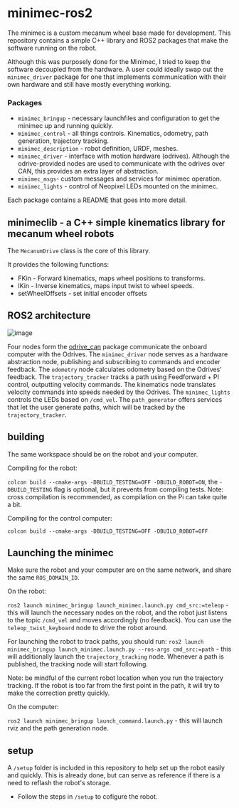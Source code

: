 # minimec-ros2

The minimec is a custom mecanum wheel base made for development. This repository contains a simple C++ library and ROS2 packages that make the software running on the robot.

Although this was purposely done for the Minimec, I tried to keep the software decoupled from the hardware. A user could ideally swap out the `minimec_driver` package for one that implements communication with their own hardware and still have mostly everything working.

### Packages
- `minimec_bringup` - necessary launchfiles and configuration to get the minimec up and running quickly.
- `minimec_control` - all things controls. Kinematics, odometry, path generation, trajectory tracking.
- `minimec_description` - robot definition, URDF, meshes.
- `minimec_driver` - interface with motion hardware (odrives). Although the odrive-provided nodes are used to communicate with the odrives over CAN, this provides an extra layer of abstraction.
- `minimec_msgs`- custom messages and services for minimec operation.
- `minimec_lights` - control of Neopixel LEDs mounted on the minimec.

Each package contains a README that goes into more detail.

## minimeclib - a C++ simple kinematics library for mecanum wheel robots

The `MecanumDrive` class is the core of this library.

It provides the following functions:
- FKin - Forward kinematics, maps wheel positions to transforms.
- IKin - Inverse kinematics, maps input twist to wheel speeds.
- setWheelOffsets - set initial encoder offsets

## ROS2 architecture

![image](https://github.com/maxipalay/minimec-ros2/assets/41023326/e0ddd9d2-b95f-4f51-9709-ff24437b381c)

Four nodes form the [odrive_can](https://github.com/odriverobotics/odrive_can) package communicate the onboard computer with the Odrives. The `minimec_driver` node serves as a hardware abstraction node, publishing and subscribing to commands and encoder feedback. The `odometry` node calculates odometry based on the Odrives' feedback. The `trajectory_tracker` tracks a path using Feedforward + PI control, outputting velocity commands. The kinematics node translates velocity commands into speeds needed by the Odrives. The `minimec_lights` controls the LEDs based on `/cmd_vel`. The `path_generator` offers services that let the user generate paths, which will be tracked by the `trajectory_tracker`.

## building

The same workspace should be on the robot and your computer.

Compiling for the robot:

`colcon build --cmake-args -DBUILD_TESTING=OFF -DBUILD_ROBOT=ON`, the `-DBUILD_TESTING` flag is optional, but it prevents from compiling tests. Note: cross compilation is recommended, as compilation on the Pi can take quite a bit.

Compiling for the control computer:

`colcon build --cmake-args -DBUILD_TESTING=OFF -DBUILD_ROBOT=OFF`

## Launching the minimec

Make sure the robot and your computer are on the same network, and share the same `ROS_DOMAIN_ID`.

On the robot:

`ros2 launch minimec_bringup launch_minimec.launch.py cmd_src:=teleop` - this will launch the necessary nodes on the robot, and the robot just listens to the topic `/cmd_vel` and moves accordingly (no feedback). You can use the `teleop_twist_keyboard` node to drive the robot around.

For launching the robot to track paths, you should run:
`ros2 launch minimec_bringup launch_minimec.launch.py --ros-args cmd_src:=path` - this will additionally launch the `trajectory_tracking` node. Whenever a path is published, the tracking node will start following.

Note: be mindful of the current robot location when you run the trajectory tracking. If the robot is too far from the first point in the path, it will try to make the correction pretty quickly.

On the computer:

`ros2 launch minimec_bringup launch_command.launch.py` - this will launch rviz and the path generation node.

## setup

A `/setup` folder is included in this repository to help set up the robot easily and quickly. This is already done, but can serve as reference if there is a need to reflash the robot's storage.

- Follow the steps in `/setup` to cofigure the robot.
